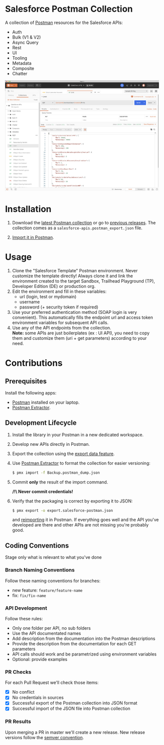 # Salesforce Postman Collection
A collection of [Postman](https://www.postman.com/) resources for the Salesforce APIs:
- Auth
- Bulk (V1 & V2)
- Async Query
- Rest
- UI 
- Tooling
- Metadata
- Composite
- Chatter

<img alt="Postman screenshot" src="/doc-resources/postman-screenshot.jpg" width="600"/>

# Installation

1. Download the [latest Postman collection](https://github.com/scolladon/Salesforce-Postman/releases/latest/download/salesforce-apis.postman_export.json) or go to [previous releases](https://github.com/scolladon/Salesforce-Postman/releases). The collection comes as a `salesforce-apis.postman_export.json` file.

1. [Import it in Postman](https://learning.postman.com/docs/postman/collections/data-formats/#importing-postman-data).

# Usage

1. Clone the "Salesforce Template" Postman environment. Never customize the template directly! Always clone it and link the environment created to the target Sandbox, Trailhead Playground (TP), Developer Edition (DE) or production org.
1. Edit the environment and fill in these variables:
    - url (login, test or mydomain)
    - username
    - password (+ security token if required)
1. Use your preferred authentication method (SOAP login is very convenient). This automatically fills the endpoint url and access token environment variables for subsequent API calls.
1. Use any of the API endpoints from the collection.<br/>
  **Note:** some APIs are just boilerplates (ex : UI API), you need to copy them and customize them (uri + get parameters) according to your need.

# Contributions

## Prerequisites

Install the following apps:
- [Postman](https://learning.postman.com/docs/postman/launching-postman/installation-and-updates/) installed on your laptop.
- [Postman Extractor](https://github.com/pozil/postman-extractor).

## Development Lifecycle

1. Install the library in your Postman in a new dedicated workspace.

1. Develop new APIs directly in Postman.

1. Export the collection using the [export data feature](https://learning.postman.com/docs/postman/collections/data-formats/#data-dumps).

1. Use [Postman Extractor](https://github.com/pozil/postman-extractor) to format the collection for easier versioning:
    ```bash
    $ pmx import -f Backup.postman_dump.json
    ```
1. Commit **only** the result of the import command.
    
    **/!\ Never commit credentials!**

1. Verify that the packaging is correct by exporting it to JSON:
    ```bash
    $ pmx export -o export.salesforce-postman.json
    ```
    and [reimporting](https://learning.postman.com/docs/postman/collections/data-formats/#importing-postman-data) it in Postman.
    If everything goes well and the API you've developed are there and other APIs are not missing you're probably good.

## Coding Conventions

Stage only what is relevant to what you've done

### Branch Naming Conventions

Follow these naming conventions for branches:
- new feature: `feature/feature-name`
- fix: `fix/fix-name`

### API Development

Follow these rules:
- Only one folder per API, no sub folders
- Use the API documentated names
- Add description from the documentation into the Postman descriptions
- Provide the description from the documentation for each GET parameters
- API calls should work and be parametrized using environment variables
- Optional: provide examples

### PR Checks

For each Pull Request we'll check those items:
- [X] No conflict
- [X] No credentials in sources
- [X] Successful export of the Postman collection into JSON format
- [X] Successful import of the JSON file into Postman collection

### PR Results

Upon merging a PR in master we'll create a new release.
New release versions follow the [semver convention](https://semver.org/).
